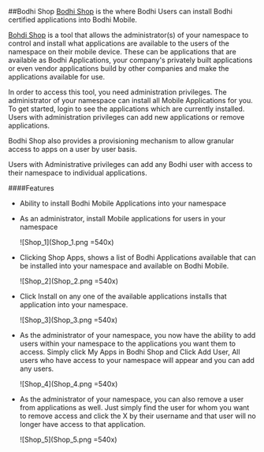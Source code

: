 ##Bodhi Shop
[Bodhi Shop](http://tools.bodhi.space/shop) is the where Bodhi Users can install Bodhi certified applications into Bodhi Mobile.

[Bohdi Shop](https://tools.bodhi.space/shop) is a tool that allows the administrator(s) of your namespace to control and install what applications are available to the users of the namespace on their mobile device. These can be applications that are available as Bodhi Applications, your company's privately built applications or even vendor applications build by other companies and make the applications available for use.

In order to access this tool, you need administration privileges. The administrator of your namespace can install all Mobile Applications for you. To get started, login to see the applications which are currently installed. Users with administration privileges can add new applications or remove applications.

Bodhi Shop also provides a provisioning mechanism to allow granular access to apps on a user by user basis.

Users with Administrative privileges can add any Bodhi user with access to their namespace to individual applications.


####Features
- Ability to install Bodhi Mobile Applications into your namespace
- As an administrator, install Mobile applications for users in your namespace

	![Shop_1](Shop_1.png =540x)

- Clicking Shop Apps, shows a list of Bodhi Applications available that can be installed into your namespace and available on Bodhi Mobile.

	![Shop_2](Shop_2.png =540x)

- Click Install on any one of the available applications installs that application into your namespace.

	![Shop_3](Shop_3.png =540x)

- As the administrator of your namespace, you now have the ability to add users within your namespace to the applications you want them to access.  Simply click My Apps in Bodhi Shop and Click Add User, All users who have access to your namespace will appear and you can add any users.
 
	![Shop_4](Shop_4.png =540x)

- As the administrator of your namespace, you can also remove a user from applications as well.  Just simply find the user for whom you want to remove access and click the X by their username and that user will no longer have access to that application.

	![Shop_5](Shop_5.png =540x)

